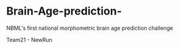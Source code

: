 # Brain-Age-prediction-
NBML's first national morphometric brain age prediction challenge 

Team21 - NewRun

